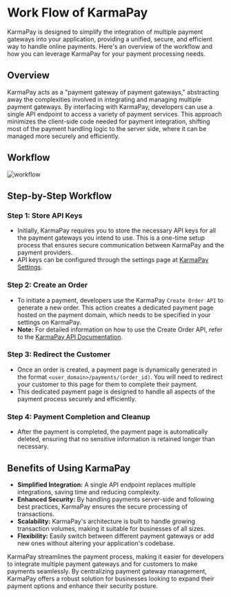 # Work Flow of KarmaPay

KarmaPay is designed to simplify the integration of multiple payment gateways into your application, providing a unified, secure, and efficient way to handle online payments. Here's an overview of the workflow and how you can leverage KarmaPay for your payment processing needs.

## Overview

KarmaPay acts as a "payment gateway of payment gateways," abstracting away the complexities involved in integrating and managing multiple payment gateways. By interfacing with KarmaPay, developers can use a single API endpoint to access a variety of payment services. This approach minimizes the client-side code needed for payment integration, shifting most of the payment handling logic to the server side, where it can be managed more securely and efficiently.

## Workflow
![workflow](../../../static/img/workflow.png)


## Step-by-Step Workflow

### Step 1: Store API Keys

- Initially, KarmaPay requires you to store the necessary API keys for all the payment gateways you intend to use. This is a one-time setup process that ensures secure communication between KarmaPay and the payment providers.
- API keys can be configured through the settings page at [KarmaPay Settings](https://karmapay.live/settings).

### Step 2: Create an Order

- To initiate a payment, developers use the KarmaPay `Create Order API` to generate a new order. This action creates a dedicated payment page hosted on the payment domain, which needs to be specified in your settings on KarmaPay.
- **Note:** For detailed information on how to use the Create Order API, refer to the [KarmaPay API Documentation](#).

### Step 3: Redirect the Customer

- Once an order is created, a payment page is dynamically generated in the format `<user_domain>/payments/(order_id)`. You will need to redirect your customer to this page for them to complete their payment.
- This dedicated payment page is designed to handle all aspects of the payment process securely and efficiently.


### Step 4: Payment Completion and Cleanup

- After the payment is completed, the payment page is automatically deleted, ensuring that no sensitive information is retained longer than necessary.

## Benefits of Using KarmaPay

- **Simplified Integration:** A single API endpoint replaces multiple integrations, saving time and reducing complexity.
- **Enhanced Security:** By handling payments server-side and following best practices, KarmaPay ensures the secure processing of transactions.
- **Scalability:** KarmaPay's architecture is built to handle growing transaction volumes, making it suitable for businesses of all sizes.
- **Flexibility:** Easily switch between different payment gateways or add new ones without altering your application's codebase.

KarmaPay streamlines the payment process, making it easier for developers to integrate multiple payment gateways and for customers to make payments seamlessly. By centralizing payment gateway management, KarmaPay offers a robust solution for businesses looking to expand their payment options and enhance their security posture.
